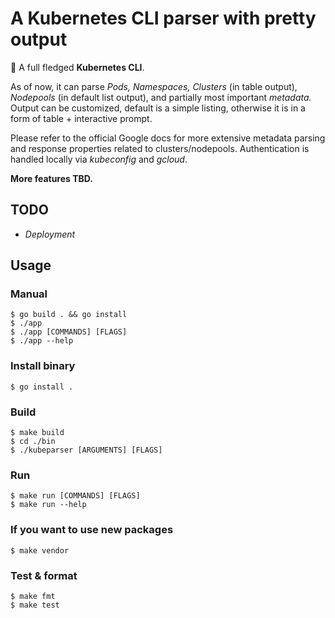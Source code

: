 # A Kubernetes CLI parser with pretty output 

:wave: A full fledged **Kubernetes CLI**.

As of now, it can parse _Pods, Namespaces, Clusters_ (in table output), _Nodepools_ (in default list output), and partially most important _metadata._ Output can be customized, default is a simple listing, otherwise it is in a form of table + interactive prompt.

Please refer to the official Google docs for more extensive metadata parsing and response properties related to clusters/nodepools. Authentication is handled locally via _kubeconfig_ and _gcloud_.

**More features TBD.**


## TODO ##
- _Deployment_
  
## Usage ##

### Manual ###
```console
$ go build . && go install
$ ./app
$ ./app [COMMANDS] [FLAGS]
$ ./app --help
```

### Install binary ###
```console
$ go install .
```

### Build ###
```console
$ make build
$ cd ./bin
$ ./kubeparser [ARGUMENTS] [FLAGS]
```

### Run ###
```console
$ make run [COMMANDS] [FLAGS]
$ make run --help
```

### If you want to use new packages ###
```console
$ make vendor
```

### Test & format ###
```console
$ make fmt
$ make test
```
